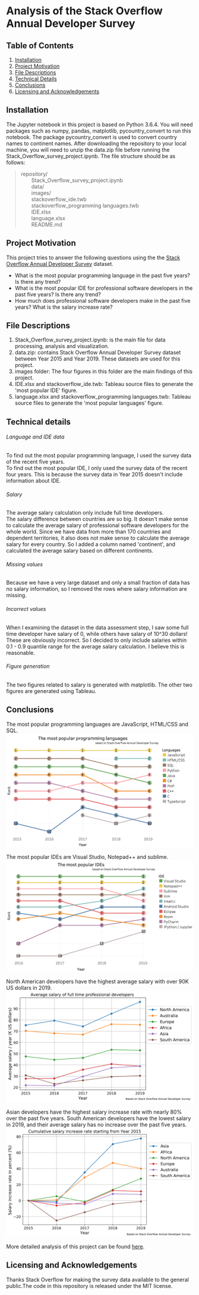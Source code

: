 # Analysis of the Stack Overflow Annual Developer Survey

## Table of Contents

1. [Installation](#installation)
2. [Project Motivation](#motivation)
3. [File Descriptions](#file)
4. [Technical Details](#technical)
5. [Conclusions](#conclusions)
6. [Licensing and Acknowledgements](#licensing)

## Installation <a name="installation"></a>
The Jupyter notebook in this project is based on Python 3.6.4. You will need packages such as numpy, pandas, matplotlib, pycountry_convert to run this notebook. The package pycountry_convert is used to convert country names to continent names.
After downloading the repository to your local machine, you will need to unzip the data.zip file before running the Stack_Overflow_survey_project.ipynb.
The file structure should be as follows:
> repository/  
&emsp;&emsp;Stack_Overflow_survey_project.ipynb  
&emsp;&emsp;data/  
&emsp;&emsp;images/  
&emsp;&emsp;stackoverflow_ide.twb  
&emsp;&emsp;stackoverflow_programming languages.twb  
&emsp;&emsp;IDE.xlsx  
&emsp;&emsp;language.xlsx  
&emsp;&emsp;README.md

## Project Motivation <a name="motivation"></a>
This project tries to answer the following questions using the the [Stack Overflow Annual Developer Survey](https://insights.stackoverflow.com/survey) dataset.
- What is the most popular programming language in the past five years? Is there any trend?
- What is the most popular IDE for professional software developers in the past five years? Is there any trend?
- How much does professional software developers make in the past five years? What is the salary increase rate?

## File Descriptions <a name="file"></a>
1. Stack_Overflow_survey_project.ipynb: is the main file for data processing, analysis and visualization.
2. data.zip: contains Stack Overflow Annual Developer Survey dataset between Year 2015 and Year 2019. These datasets are used for this project. 
3. images folder: The four figures in this folder are the main findings of this project.
4. IDE.xlsx and stackoverflow_ide.twb: Tableau source files to generate the 'most popular IDE' figure.
5. language.xlsx and stackoverflow_programming languages.twb: Tableau source files to generate the 'most popular languages' figure.

## Technical details <a name="technical"></a>
###### Language and IDE data
To find out the most popular programming language, I used the survey data of the recent five years.</br>
To find out the most popular IDE, I only used the survey data of the recent four years. This is because the survey data in Year 2015 doesn't include information about IDE.</br>
###### Salary 
The average salary calculation only include full time developers.</br>
The salary difference between countries are so big. It doesn't make sense to calculate the average salary of professional software developers for the whole world. Since we have data from more than 170 countries and dependent territories, it also does not make sense to calculate the average salary for every country. So I added a column named 'continent', and calculated the average salary based on different continents.</br>
###### Missing values
Because we have a very large dataset and only a small fraction of data has no salary information, so I removed the rows where salary information are missing.</br>
###### Incorrect values
When I examining the dataset in the data assessment step, I saw some full time developer have salary of 0, while others have salary of 10^30 dollars! These are obviously incorrect. So I decided to only include salaries within 0.1 - 0.9 quantile range for the average salary calculation. I believe this is reasonable.</br>
###### Figure generation
The two figures related to salary is generated with matplotlib. The other two figures are generated using Tableau.

## Conclusions <a name="conclusions"></a>
The most popular programming languages are JavaScript, HTML/CSS and SQL. 
![](./images/languages.png)

The most popular IDEs are Visual Studio, Notepad++ and sublime. 
![](./images/IDEs.png)

North American developers have the highest average salary with over 90K US dollars in 2019.
![](./images/salary_increase.png)

Asian developers have the highest salary increase rate with nearly 80% over the past five years. South American developers have the lowest salary in 2019, and their average salary has no increase over the past five years. 
![](./images/salary_increase_percentage.png)

More detailed analysis of this project can be found [here]().

## Licensing and Acknowledgements <a name="Licensing"></a>
Thanks Stack Overflow for making the survey data
available to the general public.The code in this repository is released under the MIT license. 
